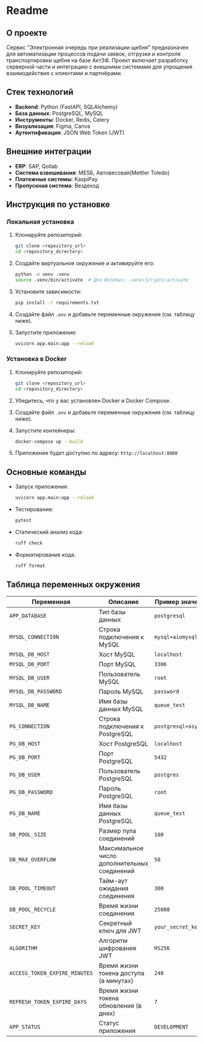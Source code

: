 # Readme

## О проекте

Сервис "Электронная очередь при реализации щебня" предназначен для автоматизации процессов подачи заявок, отгрузки и контроля транспортировки щебня на базе АктЗФ. Проект включает разработку серверной части и интеграцию с внешними системами для упрощения взаимодействия с клиентами и партнёрами.

## Стек технологий

- **Backend**: Python (FastAPI, SQLAlchemy)
- **База данных**: PostgreSQL, MySQL
- **Инструменты**: Docker, Redis, Celery
- **Визуализация**: Figma, Canva
- **Аутентификация**: JSON Web Token (JWT)

## Внешние интеграции

- **ERP**: SAP, Qollab
- **Система взвешивания**: MESБ, Автовесовая(Mettler Toledo)
- **Платежные системы**: KaspiPay
- **Пропускная система**: Вездеход

## Инструкция по установке

### Локальная установка

1. Клонируйте репозиторий:
   ```bash
   git clone <repository_url>
   cd <repository_directory>
   ```

2. Создайте виртуальное окружение и активируйте его:
   ```bash
   python -m venv .venv
   source .venv/bin/activate  # Для Windows: .venv\Scripts\activate
   ```

3. Установите зависимости:
   ```bash
   pip install -r requirements.txt
   ```

4. Создайте файл `.env` и добавьте переменные окружения (см. таблицу ниже).

5. Запустите приложение:
   ```bash
   uvicorn app.main:app --reload
   ```

### Установка в Docker

1. Клонируйте репозиторий:
   ```bash
   git clone <repository_url>
   cd <repository_directory>
   ```

2. Убедитесь, что у вас установлен Docker и Docker Compose.

3. Создайте файл `.env` и добавьте переменные окружения (см. таблицу ниже).

4. Запустите контейнеры:
   ```bash
   docker-compose up --build
   ```

5. Приложение будет доступно по адресу: `http://localhost:8000`

## Основные команды

- Запуск приложения:
  ```bash
  uvicorn app.main:app --reload
  ```
- Тестирование:
  ```bash
  pytest
  ```
- Статический анализ кода:
  ```bash
  ruff check
  ```
- Форматирование кода:
  ```bash
  ruff format
  ```

## Таблица переменных окружения

| Переменная                  | Описание                                    | Пример значения              |
|-----------------------------|---------------------------------------------|------------------------------|
| `APP_DATABASE`              | Тип базы данных                            | `postgresql`                 |
| `MYSQL_CONNECTION`          | Строка подключения к MySQL                 | `mysql+aiomysql`             |
| `MYSQL_DB_HOST`             | Хост MySQL                                 | `localhost`                  |
| `MYSQL_DB_PORT`             | Порт MySQL                                 | `3306`                       |
| `MYSQL_DB_USER`             | Пользователь MySQL                         | `root`                       |
| `MYSQL_DB_PASSWORD`         | Пароль MySQL                               | `password`                   |
| `MYSQL_DB_NAME`             | Имя базы данных MySQL                      | `queue_test`                 |
| `PG_CONNECTION`             | Строка подключения к PostgreSQL            | `postgresql+asyncpg`         |
| `PG_DB_HOST`                | Хост PostgreSQL                            | `localhost`                  |
| `PG_DB_PORT`                | Порт PostgreSQL                            | `5432`                       |
| `PG_DB_USER`                | Пользователь PostgreSQL                    | `postgres`                   |
| `PG_DB_PASSWORD`            | Пароль PostgreSQL                          | `root`                       |
| `PG_DB_NAME`                | Имя базы данных PostgreSQL                 | `queue_test`                 |
| `DB_POOL_SIZE`              | Размер пула соединений                     | `100`                        |
| `DB_MAX_OVERFLOW`           | Максимальное число дополнительных соединений | `50`                       |
| `DB_POOL_TIMEOUT`           | Тайм-аут ожидания соединения               | `300`                        |
| `DB_POOL_RECYCLE`           | Время жизни соединения                     | `25000`                      |
| `SECRET_KEY`                | Секретный ключ для JWT                     | `your_secret_key`            |
| `ALGORITHM`                 | Алгоритм шифрования JWT                    | `HS256`                      |
| `ACCESS_TOKEN_EXPIRE_MINUTES` | Время жизни токена доступа (в минутах)    | `240`                        |
| `REFRESH_TOKEN_EXPIRE_DAYS` | Время жизни токена обновления (в днях)     | `7`                          |
| `APP_STATUS`                | Статус приложения                          | `DEVELOPMENT`                |
